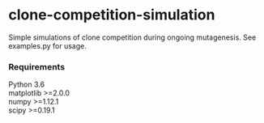 # clone-competition-simulation
Simple simulations of clone competition during ongoing mutagenesis.
See examples.py for usage.

### Requirements
Python 3.6  
matplotlib >=2.0.0  
numpy >=1.12.1  
scipy >=0.19.1
